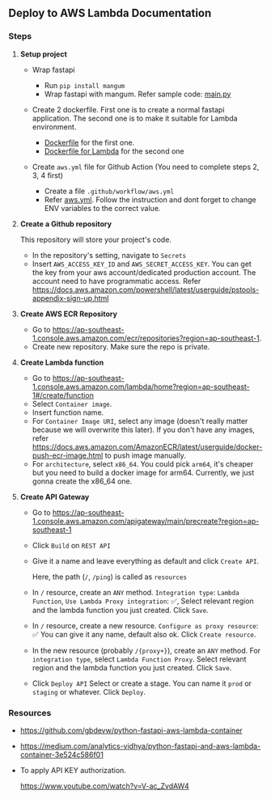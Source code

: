 ## Deploy to AWS Lambda Documentation

### Steps

1. **Setup project**

	- Wrap fastapi
  
		- Run `pip install mangum`
		- Wrap fastapi with mangum. Refer sample code: [main.py](api/main.py)

	- Create 2 dockerfile. First one is to create a normal fastapi application. The second one is to make it suitable for Lambda environment.

		- [Dockerfile](Dockerfile) for the first one.
		- [Dockerfile for Lambda](Dockerfile.aws.lambda) for the second one

	- Create `aws.yml` file for Github Action (You need to complete steps 2, 3, 4 first)

		- Create a file `.github/workflow/aws.yml`
		- Refer [aws.yml](.github/workflows/aws.yml). Follow the instruction and dont forget to change ENV variables to the correct value.
  
2. **Create a Github repository**
   
	This repository will store your project's code.
	- In the repository's setting, navigate to `Secrets`
	- Insert `AWS_ACCESS_KEY_ID` and `AWS_SECRET_ACCESS_KEY`. You can get the key from your aws account/dedicated production account. The account need to have programmatic access. Refer https://docs.aws.amazon.com/powershell/latest/userguide/pstools-appendix-sign-up.html

3. **Create AWS ECR Repository**

	- Go to https://ap-southeast-1.console.aws.amazon.com/ecr/repositories?region=ap-southeast-1.
	- Create new repository. Make sure the repo is private.

4. **Create Lambda function**

	- Go to https://ap-southeast-1.console.aws.amazon.com/lambda/home?region=ap-southeast-1#/create/function
	- Select `Container image`.
	- Insert function name.
	- For `Container Image URI`, select any image (doesn't really matter because we will overwrite this later). If you don't have any images, refer https://docs.aws.amazon.com/AmazonECR/latest/userguide/docker-push-ecr-image.html to push image manually. 
	- For `architecture`, select `x86_64`. You could pick `arm64`, it's cheaper but you need to build a docker image for arm64. Currently, we just gonna create the x86_64 one.

5. **Create API Gateway**

	- Go to https://ap-southeast-1.console.aws.amazon.com/apigateway/main/precreate?region=ap-southeast-1
	- Click `Build` on `REST API`
	- Give it a name and leave everything as default and click `Create API`.

		Here, the path (`/`, `/ping`) is called as `resources`
	- In `/` resource, create an `ANY` method.
			`Integration type`: `Lambda Function`,
			`Use Lambda Proxy integration`: ✅,
			Select relevant region and the lambda function you just created.
			Click `Save`.

	- In `/` resource, create a new resource.
			`Configure as proxy resource`: ✅
			You can give it any name, default also ok.
			Click `Create resource`.

	- In the new resource (probably `/{proxy+}`), create an `ANY` method.
			For `integration type`, select `Lambda Function Proxy`.
			Select relevant region and the lambda function you just created.
			Click `Save`.
	
	- Click `Deploy API`
			Select or create a stage. You can name it `prod` or `staging` or whatever.
			Click `Deploy`.


### Resources

- https://github.com/gbdevw/python-fastapi-aws-lambda-container
- https://medium.com/analytics-vidhya/python-fastapi-and-aws-lambda-container-3e524c586f01

- To apply API KEY authorization.
  
	https://www.youtube.com/watch?v=V-ac_ZvdAW4
